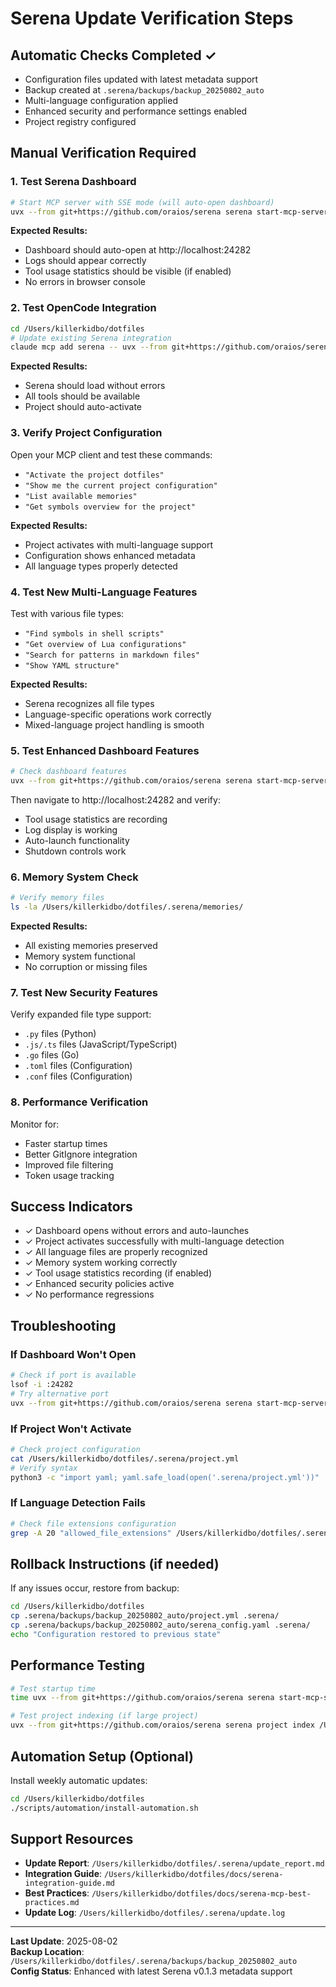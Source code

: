 # Serena Update Verification Steps

## Automatic Checks Completed ✓
- Configuration files updated with latest metadata support
- Backup created at `.serena/backups/backup_20250802_auto`
- Multi-language configuration applied
- Enhanced security and performance settings enabled
- Project registry configured

## Manual Verification Required

### 1. Test Serena Dashboard
```bash
# Start MCP server with SSE mode (will auto-open dashboard)
uvx --from git+https://github.com/oraios/serena serena start-mcp-server --transport sse --port 9121
```
**Expected Results:**
- Dashboard should auto-open at http://localhost:24282
- Logs should appear correctly
- Tool usage statistics should be visible (if enabled)
- No errors in browser console

### 2. Test OpenCode Integration
```bash
cd /Users/killerkidbo/dotfiles
# Update existing Serena integration
claude mcp add serena -- uvx --from git+https://github.com/oraios/serena serena start-mcp-server --context ide-assistant --project \"$(pwd)\"
```
**Expected Results:**
- Serena should load without errors
- All tools should be available
- Project should auto-activate

### 3. Verify Project Configuration
Open your MCP client and test these commands:
- `"Activate the project dotfiles"`
- `"Show me the current project configuration"`
- `"List available memories"`
- `"Get symbols overview for the project"`

**Expected Results:**
- Project activates with multi-language support
- Configuration shows enhanced metadata
- All language types properly detected

### 4. Test New Multi-Language Features
Test with various file types:
- `"Find symbols in shell scripts"`
- `"Get overview of Lua configurations"`
- `"Search for patterns in markdown files"`
- `"Show YAML structure"`

**Expected Results:**
- Serena recognizes all file types
- Language-specific operations work correctly
- Mixed-language project handling is smooth

### 5. Test Enhanced Dashboard Features
```bash
# Check dashboard features
uvx --from git+https://github.com/oraios/serena serena start-mcp-server --transport sse
```
Then navigate to http://localhost:24282 and verify:
- Tool usage statistics are recording
- Log display is working
- Auto-launch functionality
- Shutdown controls work

### 6. Memory System Check
```bash
# Verify memory files
ls -la /Users/killerkidbo/dotfiles/.serena/memories/
```
**Expected Results:**
- All existing memories preserved
- Memory system functional
- No corruption or missing files

### 7. Test New Security Features
Verify expanded file type support:
- `.py` files (Python)
- `.js/.ts` files (JavaScript/TypeScript)
- `.go` files (Go)
- `.toml` files (Configuration)
- `.conf` files (Configuration)

### 8. Performance Verification
Monitor for:
- Faster startup times
- Better GitIgnore integration
- Improved file filtering
- Token usage tracking

## Success Indicators
- ✓ Dashboard opens without errors and auto-launches
- ✓ Project activates successfully with multi-language detection
- ✓ All language files are properly recognized
- ✓ Memory system working correctly
- ✓ Tool usage statistics recording (if enabled)
- ✓ Enhanced security policies active
- ✓ No performance regressions

## Troubleshooting

### If Dashboard Won't Open
```bash
# Check if port is available
lsof -i :24282
# Try alternative port
uvx --from git+https://github.com/oraios/serena serena start-mcp-server --transport sse --port 9122
```

### If Project Won't Activate
```bash
# Check project configuration
cat /Users/killerkidbo/dotfiles/.serena/project.yml
# Verify syntax
python3 -c "import yaml; yaml.safe_load(open('.serena/project.yml'))"
```

### If Language Detection Fails
```bash
# Check file extensions configuration
grep -A 20 "allowed_file_extensions" /Users/killerkidbo/dotfiles/.serena/serena_config.yaml
```

## Rollback Instructions (if needed)
If any issues occur, restore from backup:
```bash
cd /Users/killerkidbo/dotfiles
cp .serena/backups/backup_20250802_auto/project.yml .serena/
cp .serena/backups/backup_20250802_auto/serena_config.yaml .serena/
echo "Configuration restored to previous state"
```

## Performance Testing
```bash
# Test startup time
time uvx --from git+https://github.com/oraios/serena serena start-mcp-server --help

# Test project indexing (if large project)
uvx --from git+https://github.com/oraios/serena serena project index /Users/killerkidbo/dotfiles
```

## Automation Setup (Optional)
Install weekly automatic updates:
```bash
cd /Users/killerkidbo/dotfiles
./scripts/automation/install-automation.sh
```

## Support Resources
- **Update Report**: `/Users/killerkidbo/dotfiles/.serena/update_report.md`
- **Integration Guide**: `/Users/killerkidbo/dotfiles/docs/serena-integration-guide.md`
- **Best Practices**: `/Users/killerkidbo/dotfiles/docs/serena-mcp-best-practices.md`
- **Update Log**: `/Users/killerkidbo/dotfiles/.serena/update.log`

---

**Last Update**: 2025-08-02  
**Backup Location**: `/Users/killerkidbo/dotfiles/.serena/backups/backup_20250802_auto`  
**Config Status**: Enhanced with latest Serena v0.1.3 metadata support